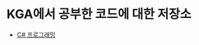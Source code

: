 # KGA에서 공부한 코드에 대한 저장소

+ [C# 프로그래밍](https://github.com/parkrye/KGA/tree/master/KGA/00.CSharpProgramming)
